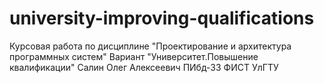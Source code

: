 # university-improving-qualifications
Курсовая работа по дисциплине "Проектирование и архитектура программных систем"
Вариант "Университет.Повышение квалификации"
Салин Олег Алексеевич
ПИбд-33
ФИСТ
УлГТУ
